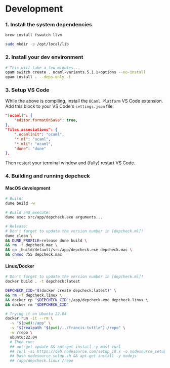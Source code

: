 # Development

### 1. Install the system dependencies

```sh
brew install fswatch llvm

sudo mkdir -p /opt/local/lib
```

### 2. Install your dev environment
```sh
# This will take a few minutes...
opam switch create . ocaml-variants.5.1.1+options --no-install
opam install . --deps-only -t
```

### 3. Setup VS Code
While the above is compiling, install the `OCaml Platform` VS Code extension.
Add this block to your VS Code's `settings.json` file:
```json
"[ocaml]": {
    "editor.formatOnSave": true,
},
"files.associations": {
    ".ocamlinit": "ocaml",
    "*.ml": "ocaml",
    "*.mli": "ocaml",
    "dune": "dune"
},
```
Then restart your terminal window and (fully) restart VS Code.

### 4. Building and running depcheck

#### MacOS development
```sh
# Build:
dune build -w

# Build and execute:
dune exec src/app/depcheck.exe arguments...

# Release:
# Don't forget to update the version number in [depcheck.ml]!
dune clean \
&& DUNE_PROFILE=release dune build \
&& rm -f depcheck.mac \
&& cp _build/default/src/app/depcheck.exe depcheck.mac \
&& chmod 755 depcheck.mac
```

#### Linux/Docker
```sh
# Don't forget to update the version number in [depcheck.ml]!
docker build . -t depcheck:latest

DEPCHECK_CID="$(docker create depcheck:latest)" \
&& rm -f depcheck.linux \
&& docker cp "$DEPCHECK_CID":/app/depcheck.exe depcheck.linux \
&& docker rm "$DEPCHECK_CID"

# Trying it on Ubuntu 22.04
docker run -it --rm \
  -v "$(pwd):/app" \
  -v "$(realpath "$(pwd)/../francis-tuttle"):/repo" \
  -w /repo \
  ubuntu:22.04
  # Then run:
  ## apt-get update && apt-get install -y musl curl
  ## curl -sL https://deb.nodesource.com/setup_18.x -o nodesource_setup.sh
  ## bash nodesource_setup.sh && apt-get install -y nodejs
  ## /app/depcheck.linux /repo
```
